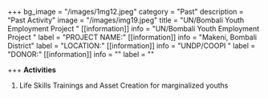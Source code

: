 +++
bg_image = "/images/1mg12.jpeg"
category = "Past"
description = "Past Activity"
image = "/images/img19.jpeg"
title = "UN/Bombali Youth  Employment  Project "
[[information]]
info = "UN/Bombali Youth  Employment  Project "
label = "PROJECT NAME:"
[[information]]
info = "Makeni, Bombali  District"
label = "LOCATION:"
[[information]]
info = "UNDP/COOPI "
label = "DONOR:"
[[information]]
info = ""
label = ""

+++
**Activities**

1. Life Skills Trainings and Asset Creation for marginalized youths